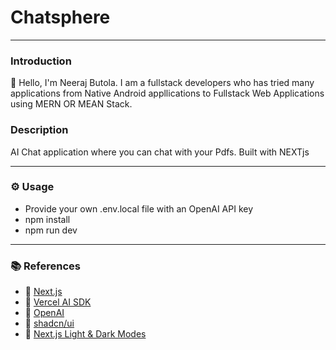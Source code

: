 # Chatsphere
---

### Introduction

👋 Hello, I'm Neeraj Butola. I am a fullstack developers who has tried many applications from Native Android appllications to Fullstack Web Applications using MERN OR MEAN Stack.

### Description

AI Chat application where you can chat with your Pdfs. Built with NEXTjs

---

### ⚙ Usage

- Provide your own .env.local file with an OpenAI API key
- npm install
- npm run dev


---

### 📚  References

- 🔗 [Next.js](https://nextjs.org/)
- 🔗 [Vercel AI SDK](https://sdk.vercel.ai/docs)
- 🔗 [OpenAI](https://openai.com/)
- 🔗 [shadcn/ui](https://ui.shadcn.com/)
- 🔗 [Next.js Light & Dark Modes](https://www.davegray.codes/posts/light-dark-mode-nextjs-app-router-tailwind)
